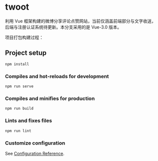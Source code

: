 # twoot

利用 Vue 框架构建的微博分享评论点赞网站，当前仅涵盖前端部分与文字收送，后端与注册认证系统待更新。本分支采用的是 Vue-3.0 版本。


项目打包构建过程：

## Project setup
```
npm install
```

### Compiles and hot-reloads for development
```
npm run serve
```

### Compiles and minifies for production
```
npm run build
```

### Lints and fixes files
```
npm run lint
```

### Customize configuration
See [Configuration Reference](https://cli.vuejs.org/config/).
